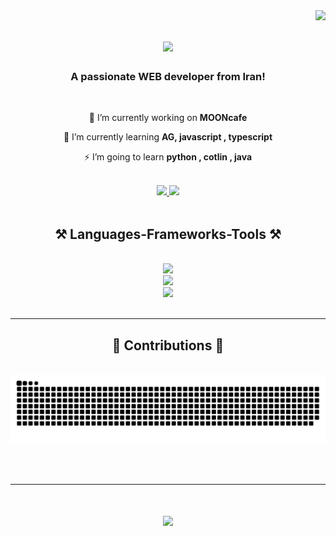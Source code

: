 <img align="right" src="https://visitor-badge.laobi.icu/badge?page_id=hosseincharchianh.hosseincharchianh" />

<h1 align="center">
    <img src="https://readme-typing-svg.herokuapp.com/?font=Righteous&size=35&center=true&vCenter=true&width=500&height=70&duration=4000&lines=Hi+There!+👋;+I'm+Hossein+Charchian!;" />
</h1>

<h3 align="center">A passionate WEB developer from Iran!

 </h3>

<br/>

<div align="center">
 
 🔭 I’m currently working on **MOONcafe**
 
 🌱 I’m currently learning **AG, javascript , typescript**


⚡ I’m going to learn **python , cotlin , java**

 </div>

<br/>

 <div align="center"> 
  <a href="mailto:hosseincharchian@gmail.com">
    <img src="https://img.shields.io/badge/Gmail-333333?style=for-the-badge&logo=gmail&logoColor=red" />
  </a>
  <a href="https://linkedin.com/in/hossein-charchian-57463b282" target="_blank">
    <img src="https://img.shields.io/badge/LinkedIn-0077B5?style=for-the-badge&logo=linkedin&logoColor=white" target="_blank" />
  </a>
</div>


<br/>


<h2 align="center">⚒️ Languages-Frameworks-Tools ⚒️</h2>
<br/>
<div align="center">
    <img src="https://skillicons.dev/icons?i=vscode,github,git" />
    <br/>
    <img src="https://skillicons.dev/icons?i=html,css,nodejs,python,javascript,typescript,cs" />
    <br/>
    <img src="https://skillicons.dev/icons?i=ps,ai,figma" /><br>
</div>

<br/>
<hr/>

<div align="center">
  <h2> 🐍  Contributions 🐍 </h2>
  <br>
  <img alt="snake" src="https://raw.githubusercontent.com/salesp07/salesp07/output/github-contribution-grid-snake.svg" />
  
  <br/><br/>
</div>


<hr/>


<!-- <h2 align="center">⚡ Stats ⚡</h2>
<br>
<div align=center>
  <img width=390 src="https://github-readme-streak-stats.vercel.app/?user=hosseincharchianh&count_private=true&theme=react&border_radius=10" alt="streak stats"/>
  <img width=390 src="https://github-readme-stats.vercel.app/api?username=hosseincharchianh&count_private=true&show_icons=true&theme=react&rank_icon=github&border_radius=10" alt="readme stats" />
  <br/>
  <img width=325 align="center" src="https://github-readme-stats.vercel.app/api/top-langs/?username=hosseincharchianh&hide=HTML&langs_count=8&layout=compact&theme=react&border_radius=10&size_weight=0.5&count_weight=0.5&exclude_repo=github-readme-stats" alt="top langs" />
</div>
-->




<h1 align="center">
    <img src="https://readme-typing-svg.herokuapp.com/?font=Righteous&size=35&center=true&vCenter=true&width=500&height=70&duration=4000&lines=These+are+my+last+projects;+🎈;" />
</h1>
